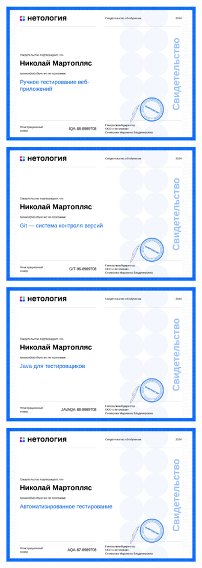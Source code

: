 ![сертификат](manual-testing.jpg)

![сертификат](GIT.jpg)

![сертефикат](JAVA.jpg)

![сертефикат](aunomated_testing_page-0001.jpg)
